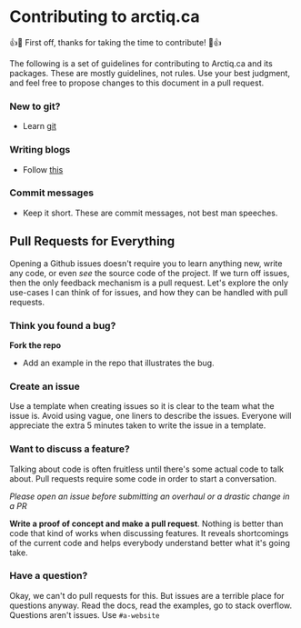 # Contributing to arctiq.ca

:+1::tada: First off, thanks for taking the time to contribute! :tada::+1:

The following is a set of guidelines for contributing to Arctiq.ca and its packages. These are mostly guidelines, not rules. Use your best judgment, and feel free to propose changes to this document in a pull request.

### New to git?

* Learn [git](https://try.github.io/)

### Writing blogs

* Follow [this](https://www.notion.so/arctiqhome/Arctiq-s-Website-Manual-b066e9d2a7ab4a6da5fe33c0f52f6f57)

### Commit messages

* Keep it short. These are commit messages, not best man speeches.

## Pull Requests for Everything

Opening a Github issues doesn't require you to learn anything new, write
any code, or even *see* the source code of the project. If we turn off
issues, then the only feedback mechanism is a pull request. Let's
explore the only use-cases I can think of for issues, and how they can
be handled with pull requests.

### Think you found a bug?

**Fork the repo**

* Add an example in the repo that illustrates the bug.

### Create an issue

Use a template when creating issues so it is clear to the team what the issue is. Avoid using vague, one liners to describe the issues. Everyone will appreciate the extra 5 minutes taken to write the issue in a template. 

### Want to discuss a feature?

Talking about code is often fruitless until there's some actual code to
talk about. Pull requests require some code in order to start a
conversation.

_Please open an issue before submitting an overhaul or a drastic change in a PR_

**Write a proof of concept and make a pull request**. Nothing is better
than code that kind of works when discussing features. It reveals
shortcomings of the current code and helps everybody understand better
what it's going take.

### Have a question?

Okay, we can't do pull requests for this. But issues are a terrible
place for questions anyway. Read the docs, read the examples, go to
stack overflow. Questions aren't issues. Use `#a-website`
